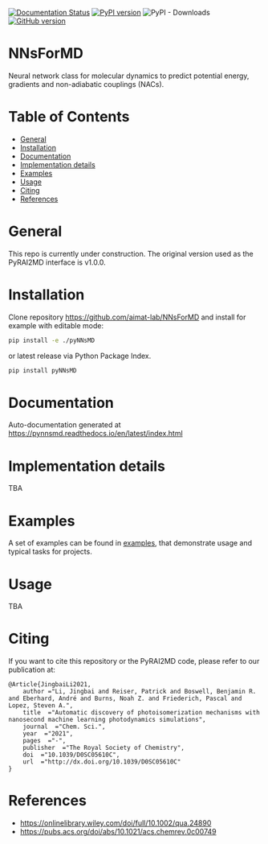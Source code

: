 [![Documentation Status](https://readthedocs.org/projects/pynnsmd/badge/?version=latest)](https://pynnsmd.readthedocs.io/en/latest/?badge=latest)
[![PyPI version](https://badge.fury.io/py/pyNNsMD.svg)](https://badge.fury.io/py/pyNNsMD)
![PyPI - Downloads](https://img.shields.io/pypi/dm/pyNNsMD)
[![GitHub version](https://badge.fury.io/gh/aimat-lab%2FNNsForMD.svg)](https://badge.fury.io/gh/aimat-lab%2FNNsForMD)

# NNsForMD

Neural network class for molecular dynamics to predict potential energy, gradients and non-adiabatic couplings (NACs).

# Table of Contents
* [General](#general)
* [Installation](#installation)
* [Documentation](#documentation)
* [Implementation details](#implementation-details)
* [Examples](#examples)
* [Usage](#usage)
* [Citing](#citing)
* [References](#references)

<a name="general"></a>
# General
This repo is currently under construction. The original version used as the PyRAI2MD interface is v1.0.0.



<a name="installation"></a>
# Installation

Clone repository https://github.com/aimat-lab/NNsForMD and install for example with editable mode:

```bash
pip install -e ./pyNNsMD
```
or latest release via Python Package Index.

```bash
pip install pyNNsMD
```

<a name="documentation"></a>
# Documentation

Auto-documentation generated at https://pynnsmd.readthedocs.io/en/latest/index.html

<a name="implementation-details"></a>
# Implementation details
TBA

<a name="examples"></a>
# Examples

A set of examples can be found in [examples](examples), that demonstrate usage and typical tasks for projects.

<a name="usage"></a>
# Usage
TBA

<a name="citing"></a>
# Citing

If you want to cite this repository or the PyRAI2MD code, please refer to our publication at:
```
@Article{JingbaiLi2021,
    author ="Li, Jingbai and Reiser, Patrick and Boswell, Benjamin R. and Eberhard, André and Burns, Noah Z. and Friederich, Pascal and Lopez, Steven A.",
    title  ="Automatic discovery of photoisomerization mechanisms with nanosecond machine learning photodynamics simulations",
    journal  ="Chem. Sci.",
    year  ="2021",
    pages  ="-",
    publisher  ="The Royal Society of Chemistry",
    doi  ="10.1039/D0SC05610C",
    url  ="http://dx.doi.org/10.1039/D0SC05610C"
}
```

<a name="references"></a>
# References

* https://onlinelibrary.wiley.com/doi/full/10.1002/qua.24890
* https://pubs.acs.org/doi/abs/10.1021/acs.chemrev.0c00749